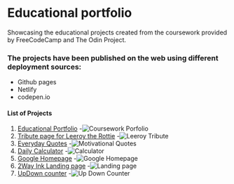 # Educational portfolio
Showcasing the educational projects created from the coursework provided by FreeCodeCamp and The Odin Project.

### The projects have been published on the web using different deployment sources:
- Github pages
- Netlify
- codepen.io

#### List of Projects
1. [Educational Portfolio](https://twar-portfolio.netlify.app/)
    -![Coursework Porfolio](https://github.com/TWOdunlami/edu-portfolio/blob/main/img/Portfolio-coursework.png)
2. [Tribute page for Leeroy the Rottie](https://codepen.io/miscmem/pen/NWXxKWO)
    -![Leeroy Tribute](https://github.com/TWOdunlami/edu-portfolio/blob/main/img/leeroy.png)
3. [Everyday Quotes](https://twodunlami.github.io/PerspectiveQuotes/)
    -![Motivational Quotes](https://github.com/TWOdunlami/edu-portfolio/blob/main/img/quotes.png)
4. [Daily Calculator](https://codepen.io/miscmem/pen/MWrpoqL)
    -![Calculator](https://github.com/TWOdunlami/edu-portfolio/blob/main/img/calculator.png)
5. [Google Homepage](https://twodunlami.github.io/SearchClone/)
    -![Google Homepage](https://github.com/TWOdunlami/edu-portfolio/blob/main/img/googlehome.png)
6. [2Way Ink Landing page](https://2wayinkllc.netlify.app/)
    -![Landing page](https://github.com/TWOdunlami/edu-portfolio/blob/main/img/2wayink.png)
7. [UpDown counter](https://updown-twar.netlify.app/)
    -![Up Down Counter](https://github.com/TWOdunlami/edu-portfolio/blob/main/img/updown.png)
